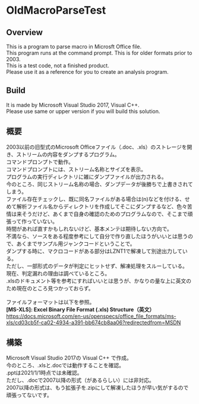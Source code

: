# OldMacroParseTest
## Overview
This is a program to parse macro in Microsft Office file.  
This program runs at the command prompt.
This is for older formats prior to 2003.  
This is a test code, not a finished product.  
Please use it as a reference for you to create an analysis program.  

## Build
It is made by Microsoft Visual Studio 2017, Visual C++.  
Please use same or upper version if you will build this solution.  


## 概要
2003以前の旧型式のMicrosoft Officeファイル（.doc、.xls）のストレージを開き、ストリームの内容をダンプするプログラム。  
コマンドプロンプトで動作。  
コマンドプロンプトには、ストリーム名称とサイズを表示。  
プログラムの実行ディレクトリに雑にダンプファイルが出力される。  
今のところ、同じストリーム名称の場合、ダンプデータが後勝ちで上書きされてしまう。  
ファイル存在チェックし、既に同名ファイルがある場合は(n)などを付ける、せめて解析ファイル名からディレクトリを作成してそこにダンプするなど、色々苦情は来そうだけど、あくまで自身の確認のためのプログラムなので、そこまで頑張って作っていない。  
時間があれば直すかもしれないけど、基本メンテは期待しない方向で。  
不満なら、ソースをある程度参考にして自分で作り直したほうがいいとは思うので、あくまでサンプル用ジャンクコードということで。  
ダンプする時に、マクロコードがある部分はLZNT1で解凍して別途出力している。  
ただし、一部形式のデータが判定にヒットせず、解凍処理をスルーしている。  
現在、判定漏れの理由は調べているところ。  
.xlsのドキュメント等を参考にすればいいとは思うが、かなりの量な上に英文のため現在のところ見つかっておらず。  
<BR>
ファイルフォーマットは以下を参照。  
**[MS-XLS]: Excel Binary File Format (.xls) Structure（英文）**  
https://docs.microsoft.com/en-us/openspecs/office_file_formats/ms-xls/cd03cb5f-ca02-4934-a391-bb674cb8aa06?redirectedfrom=MSDN  

## 構築
Microsoft Visual Studio 2017の Visual C++ で作成。  
今のところ、.xlsと.docでは動作することを確認。  
.pptは2021/1/1時点では未確認。  
ただし、.docで2007以降の形式（があるらしい）には非対応。  
2007以降の形式は、もう拡張子を.zipにして解凍したほうが早い気がするので頑張ってないです。  
